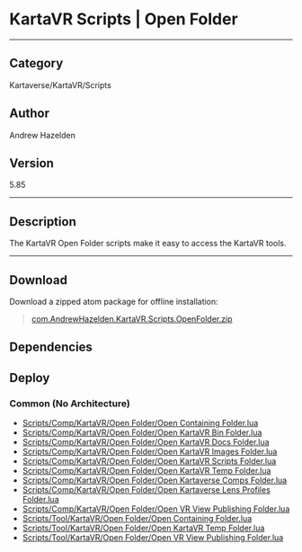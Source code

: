 # KartaVR Scripts | Open Folder
___

## Category
Kartaverse/KartaVR/Scripts

## Author
Andrew Hazelden

## Version
5.85

___

## Description
<p>The KartaVR Open Folder scripts make it easy to access the KartaVR tools.</p>

___

## Download

Download a zipped atom package for offline installation:
> [com.AndrewHazelden.KartaVR.Scripts.OpenFolder.zip](https://gitlab.com/WeSuckLess/Reactor/-/archive/master/Reactor-master.zip?path=Atoms/com.AndrewHazelden.KartaVR.Scripts.OpenFolder)  

## Dependencies

## Deploy

### Common (No Architecture)

<ul>
<li><a href="https://gitlab.com/WeSuckLess/Reactor/-/blob/master/Atoms/com.AndrewHazelden.KartaVR.Scripts.OpenFolder/Scripts/Comp/KartaVR/Open Folder/Open Containing Folder.lua?ref_type=heads">Scripts/Comp/KartaVR/Open Folder/Open Containing Folder.lua</a></li>
<li><a href="https://gitlab.com/WeSuckLess/Reactor/-/blob/master/Atoms/com.AndrewHazelden.KartaVR.Scripts.OpenFolder/Scripts/Comp/KartaVR/Open Folder/Open KartaVR Bin Folder.lua?ref_type=heads">Scripts/Comp/KartaVR/Open Folder/Open KartaVR Bin Folder.lua</a></li>
<li><a href="https://gitlab.com/WeSuckLess/Reactor/-/blob/master/Atoms/com.AndrewHazelden.KartaVR.Scripts.OpenFolder/Scripts/Comp/KartaVR/Open Folder/Open KartaVR Docs Folder.lua?ref_type=heads">Scripts/Comp/KartaVR/Open Folder/Open KartaVR Docs Folder.lua</a></li>
<li><a href="https://gitlab.com/WeSuckLess/Reactor/-/blob/master/Atoms/com.AndrewHazelden.KartaVR.Scripts.OpenFolder/Scripts/Comp/KartaVR/Open Folder/Open KartaVR Images Folder.lua?ref_type=heads">Scripts/Comp/KartaVR/Open Folder/Open KartaVR Images Folder.lua</a></li>
<li><a href="https://gitlab.com/WeSuckLess/Reactor/-/blob/master/Atoms/com.AndrewHazelden.KartaVR.Scripts.OpenFolder/Scripts/Comp/KartaVR/Open Folder/Open KartaVR Scripts Folder.lua?ref_type=heads">Scripts/Comp/KartaVR/Open Folder/Open KartaVR Scripts Folder.lua</a></li>
<li><a href="https://gitlab.com/WeSuckLess/Reactor/-/blob/master/Atoms/com.AndrewHazelden.KartaVR.Scripts.OpenFolder/Scripts/Comp/KartaVR/Open Folder/Open KartaVR Temp Folder.lua?ref_type=heads">Scripts/Comp/KartaVR/Open Folder/Open KartaVR Temp Folder.lua</a></li>
<li><a href="https://gitlab.com/WeSuckLess/Reactor/-/blob/master/Atoms/com.AndrewHazelden.KartaVR.Scripts.OpenFolder/Scripts/Comp/KartaVR/Open Folder/Open Kartaverse Comps Folder.lua?ref_type=heads">Scripts/Comp/KartaVR/Open Folder/Open Kartaverse Comps Folder.lua</a></li>
<li><a href="https://gitlab.com/WeSuckLess/Reactor/-/blob/master/Atoms/com.AndrewHazelden.KartaVR.Scripts.OpenFolder/Scripts/Comp/KartaVR/Open Folder/Open Kartaverse Lens Profiles Folder.lua?ref_type=heads">Scripts/Comp/KartaVR/Open Folder/Open Kartaverse Lens Profiles Folder.lua</a></li>
<li><a href="https://gitlab.com/WeSuckLess/Reactor/-/blob/master/Atoms/com.AndrewHazelden.KartaVR.Scripts.OpenFolder/Scripts/Comp/KartaVR/Open Folder/Open VR View Publishing Folder.lua?ref_type=heads">Scripts/Comp/KartaVR/Open Folder/Open VR View Publishing Folder.lua</a></li>
<li><a href="https://gitlab.com/WeSuckLess/Reactor/-/blob/master/Atoms/com.AndrewHazelden.KartaVR.Scripts.OpenFolder/Scripts/Tool/KartaVR/Open Folder/Open Containing Folder.lua?ref_type=heads">Scripts/Tool/KartaVR/Open Folder/Open Containing Folder.lua</a></li>
<li><a href="https://gitlab.com/WeSuckLess/Reactor/-/blob/master/Atoms/com.AndrewHazelden.KartaVR.Scripts.OpenFolder/Scripts/Tool/KartaVR/Open Folder/Open KartaVR Temp Folder.lua?ref_type=heads">Scripts/Tool/KartaVR/Open Folder/Open KartaVR Temp Folder.lua</a></li>
<li><a href="https://gitlab.com/WeSuckLess/Reactor/-/blob/master/Atoms/com.AndrewHazelden.KartaVR.Scripts.OpenFolder/Scripts/Tool/KartaVR/Open Folder/Open VR View Publishing Folder.lua?ref_type=heads">Scripts/Tool/KartaVR/Open Folder/Open VR View Publishing Folder.lua</a></li>
</ul>
